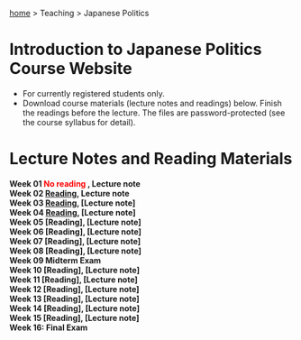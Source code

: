 [home](https://hirosasada.github.io/) > Teaching > Japanese Politics  
# Introduction to Japanese Politics Course Website
- For currently registered students only.
- Download course materials (lecture notes and readings) below. Finish the readings before the lecture. The files are password-protected (see the course syllabus for detail).    
# Lecture Notes and Reading Materials  
**Week 01 <font color="Red">No reading</font> , Lecture note**  
**Week 02 [Reading](https://drive.google.com/open?id=1BPwn2tSQ1yprBT4b0Mq9hSxkvHczf4py), Lecture note**    
**Week 03 [Reading](https://drive.google.com/open?id=1SP9Fbhh2v8of-jYR1EjjTBswoqUgK0qI), [Lecture note]**  
**Week 04 [Reading](https://drive.google.com/open?id=1mcl1wfHTPu_rct8vs_H1ZWCKfHwmuKtS), [Lecture note]**  
**Week 05 [Reading], [Lecture note]**    
**Week 06 [Reading], [Lecture note]**    
**Week 07 [Reading], [Lecture note]**    
**Week 08 [Reading], [Lecture note]**  
**Week 09 Midterm Exam**  
**Week 10 [Reading], [Lecture note]**   
**Week 11 [Reading], [Lecture note]**  
**Week 12 [Reading], [Lecture note]**  
**Week 13 [Reading], [Lecture note]**  
**Week 14 [Reading], [Lecture note]**  
**Week 15 [Reading], [Lecture note]**  
**Week 16: Final Exam**    
